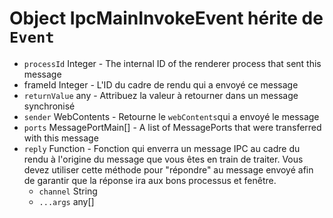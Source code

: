 # Object IpcMainInvokeEvent hérite de `Event`

* `processId` Integer - The internal ID of the renderer process that sent this message
* frameId Integer - L'ID du cadre de rendu qui a envoyé ce message
* `returnValue` any - Attribuez la valeur à retourner dans un message synchronisé
* `sender` WebContents - Retourne le `webContents`qui a envoyé le message
* `ports` MessagePortMain[] - A list of MessagePorts that were transferred with this message
* `reply` Function - Fonction qui enverra un message IPC au cadre du rendu à l'origine du message que vous êtes en train de traiter.  Vous devez utiliser cette méthode pour "répondre" au message envoyé afin de garantir que la réponse ira aux bons processus et fenêtre.
  * `channel` String
  * `...args` any[]
